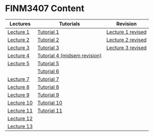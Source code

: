 # FINM3407 Content

| Lectures | Tutorials | Revision | 
| --- | --- | --- |
| [Lecture 1](lecture1.html) | [Tutorial 1](tutorial1.html) | [Lecture 1 revised](lecture1revision.html)
| [Lecture 2](lecture2.html) | [Tutorial 2](tutorial2.html) |[Lecture 2 revised](lecture2revision.html)
| [Lecture 3](lecture3.html) | [Tutorial 3](tutorial3.html) | [Lecture 3 revised](lecture3revision.html)
| [Lecture 4](lecture4.html) | [Tutorial 4 (midsem revision)](tutorial4.html) |
| [Lecture 5](lecture5_revision.html) | [Tutorial 5](tutorial5.html) |
|  | [Tutorial 6](tutorial6.html) |
| [Lecture 7](lecture7.html) | [Tutorial 7](tutorial7.html) |
| [Lecture 8](lecture8.html) | [Tutorial 8](tutorial8.html) |
| [Lecture 9](lecture9.html) | [Tutorial 9](tutorial9.html) |
| [Lecture 10](lecture10.html) | [Tutorial 10](tutorial10.html) |
| [Lecture 11](lecture11.html) | [Tutorial 11](tutorial11.html) |
| [Lecture 12](lecture12.html) | 
| [Lecture 13](lecture13.html)